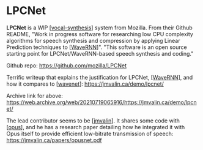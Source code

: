 # LPCNet

**LPCNet** is a WIP [[vocal-synthesis]] system from Mozilla.  From their Github README, "Work in progress software for researching low CPU complexity algorithms for speech synthesis and compression by applying Linear Prediction techniques to [[WaveRNN]]".  "This software is an open source starting point for LPCNet/WaveRNN-based speech synthesis and coding."

Github repo: <https://github.com/mozilla/LPCNet>

Terrific writeup that explains the justification for LPCNet, [[WaveRNN]], and how it compares to [[wavenet]]: <https://jmvalin.ca/demo/lpcnet/>

Archive link for above: <https://web.archive.org/web/20210719065916/https://jmvalin.ca/demo/lpcnet/>

The lead contributor seems to be [[jmvalin]].  It shares some code with [[opus]], and he has a research paper detailing how he integrated it with Opus itself to provide efficient low-bitrate transmission of speech: <https://jmvalin.ca/papers/opusnet.pdf>

[//begin]: # "Autogenerated link references for markdown compatibility"
[vocal-synthesis]: vocal-synthesis "vocal synthesis"
[WaveRNN]: WaveRNN "WaveRNN"
[wavenet]: wavenet "wavenet"
[jmvalin]: jmvalin "jmvalin"
[opus]: opus "opus"
[//end]: # "Autogenerated link references"
